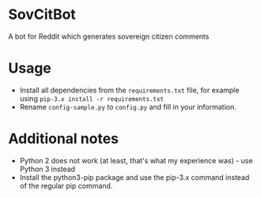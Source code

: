 # SovCitBot
A bot for Reddit which generates sovereign citizen comments

# Usage

- Install all dependencies from the `requirements.txt` file, for example using `pip-3.x install -r requirements.txt`
- Rename `config-sample.py` to `config.py` and fill in your information.

# Additional notes

- Python 2 does not work (at least, that's what my experience was) - use Python 3 instead
- Install the python3-pip package and use the pip-3.x command instead of the regular pip command.